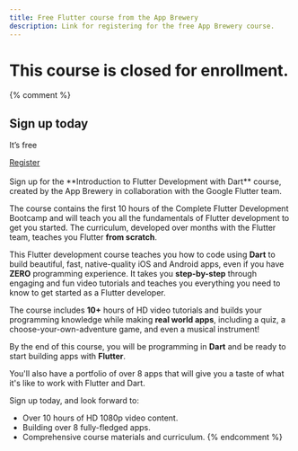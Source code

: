 ```yaml
---
title: Free Flutter course from the App Brewery
description: Link for registering for the free App Brewery course.
---
```

<h1>This course is closed for enrollment.</h1>

{% comment %}
<section class="landing-page__cta card text-center">
    <div class="card-body">
        <h2 class="landing-page__cta__headline">Sign up today</h2>
        <p class="landing-page__cta__body">It’s free</p>
        <a class="landing-page__cta__button btn btn-primary btn-cta" href="https://www.google.com/url?q=https://www.appbrewery.co/p/intro-to-flutter?utm_source%3Dgoogle%26utm_medium%3Dfreecoursebutton%26utm_campaign%3Dapp_brewery&sa=D&source=hangouts&ust=1587844936675000&usg=AFQjCNHxUa-OrkH1HkbRLZXxeG60opZI_w">Register</a>
    </div>
</section>

<br>
<section class="landing-page__cta card text-center">
Sign up for the **Introduction to Flutter Development with
Dart** course, created by the App Brewery in
collaboration with the Google Flutter team.

The course contains the first 10 hours of the
Complete Flutter Development Bootcamp and will teach you
all the fundamentals of Flutter development to get you started.
The curriculum, developed over months with the Flutter team,
teaches you Flutter **from scratch**.

This Flutter development course teaches you how to code
using **Dart** to build beautiful, fast, native-quality iOS
and Android apps, even if you have **ZERO** programming experience.
It takes you **step-by-step** through engaging and fun
video tutorials and teaches you everything you need to know
to get started as a Flutter developer.

The course includes **10+** hours of HD video tutorials and
builds your programming knowledge while making **real world apps**,
including a quiz, a choose-your-own-adventure game,
and even a musical instrument!

By the end of this course, you will be programming in **Dart**
and be ready to start building apps with **Flutter**.

You'll also have a portfolio of over 8 apps that will give
you a taste of what it's like to work with Flutter and Dart.

Sign up today, and look forward to:

* Over 10 hours of HD 1080p video content.
* Building over 8 fully-fledged apps.
* Comprehensive course materials and curriculum.
{% endcomment %}
